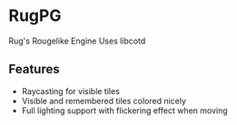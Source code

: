 # RugPG
 
Rug's Rougelike Engine
Uses libcotd

## Features
 - Raycasting for visible tiles
 - Visible and remembered tiles colored nicely
 - Full lighting support with flickering effect when moving